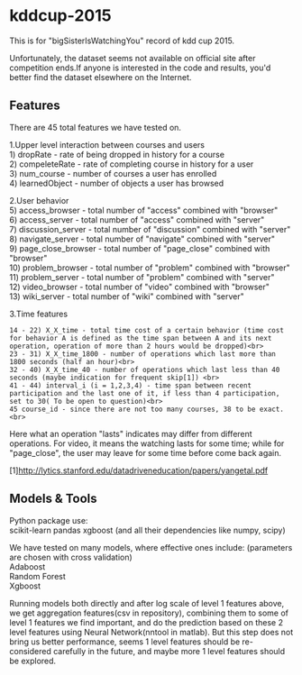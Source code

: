 # kddcup-2015
This is for "bigSisterIsWatchingYou" record of kdd cup 2015.

Unfortunately, the dataset seems not available on official site after competition ends.If anyone is interested in
the code and results, you'd better find the dataset elsewhere on the Internet.

Features
---------------------
There are 45 total features we have tested on.

1.Upper level interaction between courses and users<br>
    1) dropRate - rate of being dropped in history for a course<br> 
    2) compeleteRate - rate of completing course in history for a user<br>
    3) num_course - number of courses a user has enrolled<br>
    4) learnedObject - number of objects a user has browsed<br>

2.User behavior <br>
    5) access_browser - total number of "access" combined with "browser"<br>
    6) access_server - total number of "access" combined with "server"<br>
    7) discussion_server - total number of "discussion" combined with "server"<br>
    8) navigate_server - total number of "navigate" combined with "server"<br>
    9) page_close_browser - total number of "page_close" combined with "browser"<br>
    10) problem_browser - total number of "problem" combined with "browser"<br>
    11) problem_server - total number of "problem" combined with "server"<br>
    12) video_browser - total number of "video" combined with "browser"<br>
    13) wiki_server - total number of "wiki" combined with "server"<br>

3.Time features<br>


    14 - 22) X_X_time - total time cost of a certain behavior (time cost for behavior A is defined as the time span between A and its next operation, operation of more than 2 hours would be dropped)<br>
    23 - 31) X_X_time_1800 - number of operations which last more than 1800 seconds (half an hour)<br>
    32 - 40) X_X_time_40 - number of operations which last less than 40 seconds (maybe indication for frequent skip[1]) <br>
    41 - 44) interval_i (i = 1,2,3,4) - time span between recent participation and the last one of it, if less than 4 participation, set to 30( To be open to question)<br>
    45 course_id - since there are not too many courses, 38 to be exact.<br>

Here what an operation "lasts" indicates may differ from different operations. For video, it means the
watching lasts for some time; while for "page_close", the user may leave for some time before come back again.
    

[1]http://lytics.stanford.edu/datadriveneducation/papers/yangetal.pdf    

Models & Tools
------------------------
Python package use:<br>
    scikit-learn pandas xgboost (and all their dependencies like numpy, scipy)<br>

We have tested on many models, where effective ones include: (parameters are chosen with cross validation)<br>
    Adaboost<br>
    Random Forest<br>
    Xgboost<br>

Running models both directly and after log scale of level 1 features above, we get aggregation features(csv in
repository), combining them to some of level 1 features we find important, and do the prediction based on these 2
level features using Neural Network(nntool in matlab). But this step does not bring us better performance, seems 1 
level features should be re-considered carefully in the future, and maybe more 1 level features should be
explored.
    







                
